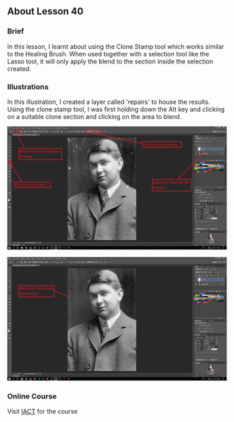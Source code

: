 ## About Lesson 40

### Brief
In this lesson, I learnt about using the Clone Stamp tool which works similar to the Healing Brush. When used together with a selection tool like the Lasso tool, it will only apply the blend to the section inside the selection created.

### Illustrations

In this illustration, I created a layer called 'repairs' to house the results. Using the clone stamp tool, I was first holding down the Alt key and clicking on a suitable clone section and clicking on the area to blend.

![Illustration Example](../assets/images/illustration67.png)

![Illustration Example](../assets/images/illustration68.png)

### Online Course
Visit [IACT](https://iact.ie) for the course